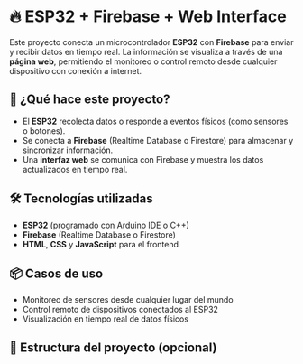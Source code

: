 # 🔥 ESP32 + Firebase + Web Interface

Este proyecto conecta un microcontrolador **ESP32** con **Firebase** para enviar y recibir datos en tiempo real. La información se visualiza a través de una **página web**, permitiendo el monitoreo o control remoto desde cualquier dispositivo con conexión a internet.

## 🚀 ¿Qué hace este proyecto?

- El **ESP32** recolecta datos o responde a eventos físicos (como sensores o botones).
- Se conecta a **Firebase** (Realtime Database o Firestore) para almacenar y sincronizar información.
- Una **interfaz web** se comunica con Firebase y muestra los datos actualizados en tiempo real.

## 🛠️ Tecnologías utilizadas

- **ESP32** (programado con Arduino IDE o C++)
- **Firebase** (Realtime Database o Firestore)
- **HTML**, **CSS** y **JavaScript** para el frontend

## 📦 Casos de uso

- Monitoreo de sensores desde cualquier lugar del mundo
- Control remoto de dispositivos conectados al ESP32
- Visualización en tiempo real de datos físicos

## 📁 Estructura del proyecto (opcional)


